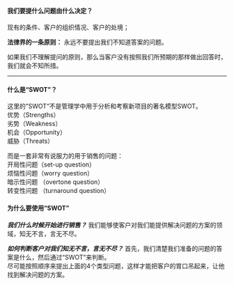 #### 我们要提什么问题由什么决定？
现有的条件、客户的组织情况、客户的处境；

**法律界的一条原则：** 永远不要提出我们不知道答案的问题。

如果我们不理解提问的原则，那么当客户没有按照我们所预期的那样做出回答时，我们就会不知所措。
    
****

#### 什么是“SWOT”？
这里的”SWOT“不是管理学中用于分析和考察新项目的著名模型SWOT。    
优势（Strengths）    
劣势（Weakness）    
机会（Opportunity）    
威胁（Threats）    
    
而是一套非常有说服力的用于销售的问题：    
开局性问题（set-up question）    
烦恼性问题（worry question）    
暗示性问题 （overtone question）    
转变性问题 （turnaround question）    
    
#### 为什么要使用“SWOT”
***我们什么时候开始进行销售？***
我们能够使客户对我们能提供解决问题的方案的领域，知无不言，言无不尽。   
    
***如何判断客户对我们知无不言，言无不尽？***
	首先，我们清楚我们准备的问题的答案是什么，然后通过“SWOT”来判断。    
	尽可能按照顺序来提出上面的4个类型问题，这样才能把客户的胃口吊起来，让他找到解决问题的方案。   